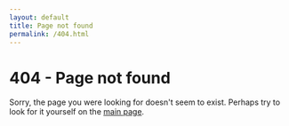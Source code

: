 ```yaml
---
layout: default
title: Page not found
permalink: /404.html
---
```


# 404 - Page not found

Sorry, the page you were looking for doesn't seem to exist. Perhaps try to look for it yourself on the <a href="/">main page</a>.
